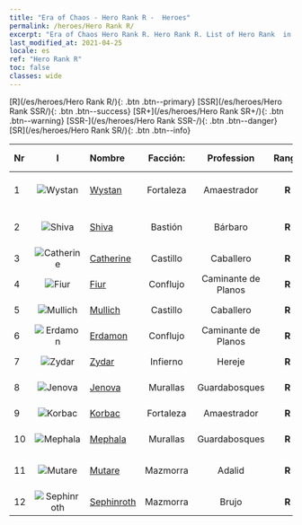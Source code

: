 ```yaml
---
title: "Era of Chaos - Hero Rank R -  Heroes"
permalink: /heroes/Hero Rank R/
excerpt: "Era of Chaos Hero Rank R. Hero Rank R. List of Hero Rank  in Era of Chaos"
last_modified_at: 2021-04-25
locale: es
ref: "Hero Rank R"
toc: false
classes: wide
---
```

 [R](/es/heroes/Hero Rank R/){: .btn .btn--primary} [SSR](/es/heroes/Hero Rank SSR/){: .btn .btn--success} [SR+](/es/heroes/Hero Rank SR+/){: .btn .btn--warning} [SSR-](/es/heroes/Hero Rank SSR-/){: .btn .btn--danger} [SR](/es/heroes/Hero Rank SR/){: .btn .btn--info} 

  | Nr |  I |    Nombre    |  Facción:   |  Profession   |  Rango  |    Specialty     | User Rate  | 
  |:---|:--:|:-----------|:-------:|:-------------:|:------:|:-----------------|:----:|
  | 1 | ![Wystan](/images/h/h_Wystan.jpg) | [Wystan](/es/heroes/Wystan/) | Fortaleza | Amaestrador | **R** |  Cazador de la Ciénaga | R |
  | 2 | ![Shiva](/images/h/h_Shiwa.jpg) | [Shiva](/es/heroes/Shiva/) | Bastión | Bárbaro | **R** |  Portador de Tormentas | R |
  | 3 | ![Catherine](/images/h/h_Catherine.jpg) | [Catherine](/es/heroes/Catherine/) | Castillo | Caballero | **R** |  Cruzado de Hierro | R |
  | 4 | ![Fiur](/images/h/h_Fiur.jpg) | [Fiur](/es/heroes/Fiur/) | Conflujo | Caminante de Planos | **R** |  Elemental de Fuego | R |
  | 5 | ![Mullich](/images/h/h_Mullich.jpg) | [Mullich](/es/heroes/Mullich/) | Castillo | Caballero | **R** |  Asalto de carga | R+ |
  | 6 | ![Erdamon](/images/h/h_Erdamon.jpg) | [Erdamon](/es/heroes/Erdamon/) | Conflujo | Caminante de Planos | **R** |  Rey de las rocas | R |
  | 7 | ![Zydar](/images/h/h_Zydar.jpg) | [Zydar](/es/heroes/Zydar/) | Infierno | Hereje | **R** |  Invocación infernal | R |
  | 8 | ![Jenova](/images/h/h_Ylthin.jpg) | [Jenova](/es/heroes/Jenova/) | Murallas | Guardabosques | **R** |  Dama Unicornio | R |
  | 9 | ![Korbac](/images/h/h_Korbac.jpg) | [Korbac](/es/heroes/Korbac/) | Fortaleza | Amaestrador | **R** |  Libélulas en el aire | R |
  | 10 | ![Mephala](/images/h/h_Mephala.jpg) | [Mephala](/es/heroes/Mephala/) | Murallas | Guardabosques | **R** |  Defensa absoluta | R |
  | 11 | ![Mutare](/images/h/h_Mutare.jpg) | [Mutare](/es/heroes/Mutare/) | Mazmorra | Adalid | **R** |  Torrente de Mazmorra | R |
  | 12 | ![Sephinroth](/images/h/h_Sephinroth.jpg) | [Sephinroth](/es/heroes/Sephinroth/) | Mazmorra | Brujo | **R** |  Mirada cristalina | R |
